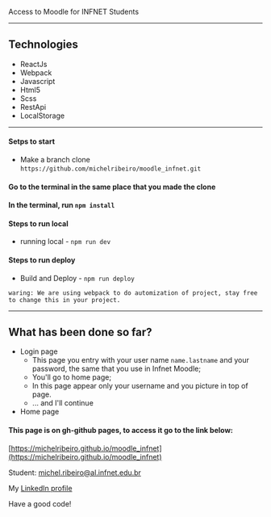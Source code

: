 
Access to Moodle for INFNET Students

---

## Technologies
* ReactJs
* Webpack
* Javascript
* Html5
* Scss
* RestApi
* LocalStorage
---

#### Setps to start
* Make a branch clone ```https://github.com/michelribeiro/moodle_infnet.git```

#### Go to the terminal in the same place that you made the clone

#### In the terminal, run `npm install`

#### Steps to run local

* running local - 
`npm run dev`

#### Steps to run deploy

* Build and Deploy - 
`npm run deploy`

```
waring: We are using webpack to do automization of project, stay free to change this in your project. 
```

---

## What has been done so far?

* Login page
    * This page you entry with your user name `name.lastname` and your password, the same that you use in Infnet Moodle;
    * You'll go to home page;
    * In this page appear only your username and you picture in top of page.
    * ... and I'll continue
* Home page

#### This page is on gh-github pages, to access it go to the link below:

[https://michelribeiro.github.io/moodle_infnet](https://michelribeiro.github.io/moodle_infnet)

Student: [michel.ribeiro@al.infnet.edu.br](mailto:michel.ribeiro@al.infnet.edu.br)

My [LinkedIn profile](https://www.linkedin.com/in/michelribeiro/)

Have a good code!
